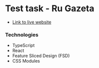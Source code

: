 # Test task - Ru Gazeta

- [Link to live website](https://test-task-gazeta.vercel.app)

### Technologies

- TypeScript
- React
- Feature Sliced Design (FSD)
- CSS Modules
